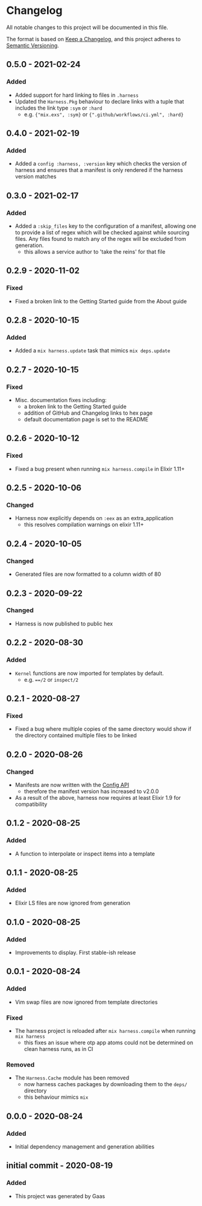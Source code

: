 # Changelog

All notable changes to this project will be documented in this file.

The format is based on [Keep a
Changelog](https://keepachangelog.com/en/1.0.0/), and this project adheres to
[Semantic Versioning](https://semver.org/spec/v2.0.0.html).

## 0.5.0 - 2021-02-24

### Added

- Added support for hard linking to files in `.harness`
- Updated the `Harness.Pkg` behaviour to declare links with a tuple that
  includes the link type `:sym` or `:hard`
    - e.g. `{"mix.exs", :sym}` or `{".github/workflows/ci.yml", :hard}`

## 0.4.0 - 2021-02-19

### Added

- Added a `config :harness, :version` key which checks the version of harness
  and ensures that a manifest is only rendered if the harness version matches

## 0.3.0 - 2021-02-17

### Added

- Added a `:skip_files` key to the configuration of a manifest, allowing one
  to provide a list of regex which will be checked against while sourcing files.
  Any files found to match any of the regex will be excluded from generation.
    - this allows a service author to 'take the reins' for that file

## 0.2.9 - 2020-11-02

### Fixed

- Fixed a broken link to the Getting Started guide from the About guide

## 0.2.8 - 2020-10-15

### Added

- Added a `mix harness.update` task that mimics `mix deps.update`

## 0.2.7 - 2020-10-15

### Fixed

- Misc. documentation fixes including:
    - a broken link to the Getting Started guide
    - addition of GitHub and Changelog links to hex page
    - default documentation page is set to the README

## 0.2.6 - 2020-10-12

### Fixed

- Fixed a bug present when running `mix harness.compile` in Elixir 1.11+

## 0.2.5 - 2020-10-06

### Changed

- Harness now explicitly depends on `:eex` as an extra_application
    - this resolves compilation warnings on elixir 1.11+

## 0.2.4 - 2020-10-05

### Changed

- Generated files are now formatted to a column width of 80

## 0.2.3 - 2020-09-22

### Changed

- Harness is now published to public hex

## 0.2.2 - 2020-08-30

### Added

- `Kernel` functions are now imported for templates by default.
    - e.g. `==/2` or `inspect/2`

## 0.2.1 - 2020-08-27

### Fixed

- Fixed a bug where multiple copies of the same directory would show if the
  directory contained multiple files to be linked

## 0.2.0 - 2020-08-26

### Changed

- Manifests are now written with the [Config
  API](https://hexdocs.pm/elixir/1.10.4/Config.html#content)
    - therefore the manifest version has increased to v2.0.0
- As a result of the above, harness now requires at least Elixir 1.9 for
  compatibility

## 0.1.2 - 2020-08-25

### Added

- A function to interpolate or inspect items into a template

## 0.1.1 - 2020-08-25

### Added

- Elixir LS files are now ignored from generation

## 0.1.0 - 2020-08-25

### Added

- Improvements to display. First stable-ish release

## 0.0.1 - 2020-08-24

### Added

- Vim swap files are now ignored from template directories

### Fixed

- The harness project is reloaded after `mix harness.compile` when running `mix
  harness`
    - this fixes an issue where otp app atoms could not be determined on clean
      harness runs, as in CI

### Removed

- The `Harness.Cache` module has been removed
    - now harness caches packages by downloading them to the `deps/` directory
    - this behaviour mimics `mix`

## 0.0.0 - 2020-08-24

### Added

- Initial dependency management and generation abilities

## initial commit - 2020-08-19

### Added

- This project was generated by Gaas

<!-- # Generated by Elixir.Gaas.Generators.Simple.Library.Changelog -->
